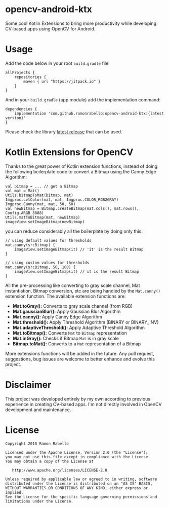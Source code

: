 # opencv-android-ktx
Some cool Kotlin Extensions to bring more productivity while
developing CV-based apps using OpenCV for Android.

# Usage
Add the code below in your root `build.gradle` file:

    allProjects {
        repositories {
            maven { url "https://jitpack.io" }
        }
    }
    
And in your `build.gradle` (app module) add the implementation command:
    
    dependencies {
        implementation 'com.github.ramonrabello:opencv-android-ktx:{latest version}'
    }

Please check the library [latest release](https://www.github.com/ramonrabello/opencv-android-ktx/releases) that can be used. 

# Kotlin Extensions for OpenCV
Thanks to the great power of Kotlin extension functions, instead of doing 
the following boilerplate code to convert a Bitmap using the Canny Edge Algorithm:
    
    val bitmap = ... // get a Bitmap
    val mat = Mat()
    Utils.bitmapToMat(bitmap, mat)
    Imgproc.cvtColor(mat, mat, Imgproc.COLOR_RGB2GRAY)
    Imgproc.Canny(mat, mat, 50, 50)
    val newBitmap = Bitmap.createBitmap(mat.cols(), mat.rows(), Config.ARGB_8888)
    Utils.matToBitmap(mat, newBitmap)
    imageView.setImageBitmap(newBitmap)
  
you can reduce considerably all the boilerplate by doing only this:

    // using default values for thresholds
    mat.canny(srcBitmap) {
        imageView.setImageBitmap(it) // 'it' is the result Bitmap
    }
    
    // using custom values for thresholds
    mat.canny(srcBitmap, 50, 100) {
        imageView.setImageBitmap(it) // it is the result Bitmap
    }
                        
All the pre-processing like converting to gray scale channel, Mat instantiation, Bitmap conversion, etc are being handled
by the `Mat.canny()` extension function. The available extension functions are:
- __Mat.toGray():__ Converts to gray scale channel (from RGB)
- __Mat.gaussianBlur():__ Apply Gaussian Blur Algorithm
- __Mat.canny():__ Apply Canny Edge Algorithm
- __Mat.threshold():__ Apply Threshold Algorithm (BINARY or BINARY_INV)
- __Mat.adaptiveThreshold():__ Apply Adaptive Threshold Algorithm
- __Mat.toBitmap():__ Converts `Mat` to `Bitmap` representation
- __Mat.inGray():__ Checks if Bitmap `Mat` is in gray scale
- __Bitmap.toMat():__ Converts to a `Mat` representation of a Bitmap

More extensions functions will be added in the future. Any pull request, suggestions, bug issues
are welcome to better enhance and evolve this project.

# Disclaimer
This project was developed entirely by my own according to previous experience in creating CV-based apps. 
I'm not directly involved in OpenCV development and maintenance.
    
# License
    Copyright 2018 Ramon Rabello
    
    Licensed under the Apache License, Version 2.0 (the "License");
    you may not use this file except in compliance with the License.
    You may obtain a copy of the License at
    
       http://www.apache.org/licenses/LICENSE-2.0
    
    Unless required by applicable law or agreed to in writing, software
    distributed under the License is distributed on an "AS IS" BASIS,
    WITHOUT WARRANTIES OR CONDITIONS OF ANY KIND, either express or implied.
    See the License for the specific language governing permissions and
    limitations under the License.